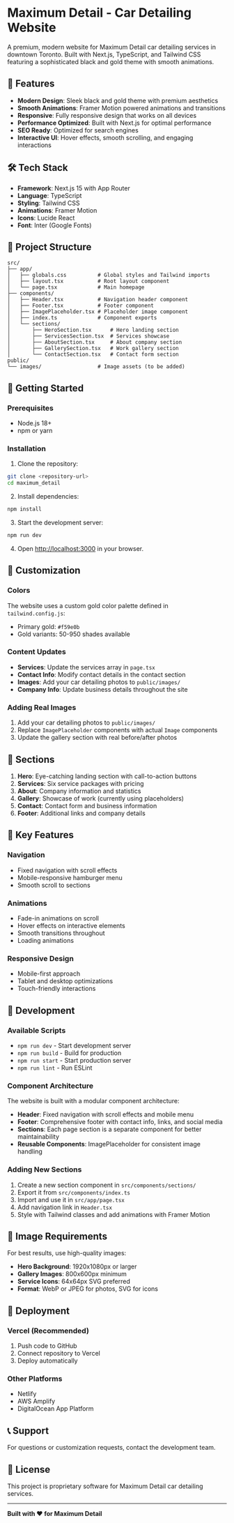 # Maximum Detail - Car Detailing Website

A premium, modern website for Maximum Detail car detailing services in downtown Toronto. Built with Next.js, TypeScript, and Tailwind CSS featuring a sophisticated black and gold theme with smooth animations.

## 🚗 Features

- **Modern Design**: Sleek black and gold theme with premium aesthetics
- **Smooth Animations**: Framer Motion powered animations and transitions
- **Responsive**: Fully responsive design that works on all devices
- **Performance Optimized**: Built with Next.js for optimal performance
- **SEO Ready**: Optimized for search engines
- **Interactive UI**: Hover effects, smooth scrolling, and engaging interactions

## 🛠️ Tech Stack

- **Framework**: Next.js 15 with App Router
- **Language**: TypeScript
- **Styling**: Tailwind CSS
- **Animations**: Framer Motion
- **Icons**: Lucide React
- **Font**: Inter (Google Fonts)

## 📁 Project Structure

```
src/
├── app/
│   ├── globals.css          # Global styles and Tailwind imports
│   ├── layout.tsx           # Root layout component
│   └── page.tsx             # Main homepage
├── components/
│   ├── Header.tsx           # Navigation header component
│   ├── Footer.tsx           # Footer component
│   ├── ImagePlaceholder.tsx # Placeholder image component
│   ├── index.ts             # Component exports
│   └── sections/
│       ├── HeroSection.tsx      # Hero landing section
│       ├── ServicesSection.tsx  # Services showcase
│       ├── AboutSection.tsx     # About company section
│       ├── GallerySection.tsx   # Work gallery section
│       └── ContactSection.tsx   # Contact form section
public/
└── images/                  # Image assets (to be added)
```

## 🚀 Getting Started

### Prerequisites

- Node.js 18+ 
- npm or yarn

### Installation

1. Clone the repository:
```bash
git clone <repository-url>
cd maximum_detail
```

2. Install dependencies:
```bash
npm install
```

3. Start the development server:
```bash
npm run dev
```

4. Open [http://localhost:3000](http://localhost:3000) in your browser.

## 🎨 Customization

### Colors
The website uses a custom gold color palette defined in `tailwind.config.js`:
- Primary gold: `#f59e0b`
- Gold variants: 50-950 shades available

### Content Updates
- **Services**: Update the services array in `page.tsx`
- **Contact Info**: Modify contact details in the contact section
- **Images**: Add your car detailing photos to `public/images/`
- **Company Info**: Update business details throughout the site

### Adding Real Images
1. Add your car detailing photos to `public/images/`
2. Replace `ImagePlaceholder` components with actual `Image` components
3. Update the gallery section with real before/after photos

## 📱 Sections

1. **Hero**: Eye-catching landing section with call-to-action buttons
2. **Services**: Six service packages with pricing
3. **About**: Company information and statistics
4. **Gallery**: Showcase of work (currently using placeholders)
5. **Contact**: Contact form and business information
6. **Footer**: Additional links and company details

## 🎯 Key Features

### Navigation
- Fixed navigation with scroll effects
- Mobile-responsive hamburger menu
- Smooth scroll to sections

### Animations
- Fade-in animations on scroll
- Hover effects on interactive elements
- Smooth transitions throughout
- Loading animations

### Responsive Design
- Mobile-first approach
- Tablet and desktop optimizations
- Touch-friendly interactions

## 🔧 Development

### Available Scripts

- `npm run dev` - Start development server
- `npm run build` - Build for production
- `npm run start` - Start production server
- `npm run lint` - Run ESLint

### Component Architecture

The website is built with a modular component architecture:

- **Header**: Fixed navigation with scroll effects and mobile menu
- **Footer**: Comprehensive footer with contact info, links, and social media
- **Sections**: Each page section is a separate component for better maintainability
- **Reusable Components**: ImagePlaceholder for consistent image handling

### Adding New Sections

1. Create a new section component in `src/components/sections/`
2. Export it from `src/components/index.ts`
3. Import and use it in `src/app/page.tsx`
4. Add navigation link in `Header.tsx`
5. Style with Tailwind classes and add animations with Framer Motion

## 📸 Image Requirements

For best results, use high-quality images:
- **Hero Background**: 1920x1080px or larger
- **Gallery Images**: 800x600px minimum
- **Service Icons**: 64x64px SVG preferred
- **Format**: WebP or JPEG for photos, SVG for icons

## 🚀 Deployment

### Vercel (Recommended)
1. Push code to GitHub
2. Connect repository to Vercel
3. Deploy automatically

### Other Platforms
- Netlify
- AWS Amplify
- DigitalOcean App Platform

## 📞 Support

For questions or customization requests, contact the development team.

## 📄 License

This project is proprietary software for Maximum Detail car detailing services.

---

**Built with ❤️ for Maximum Detail**